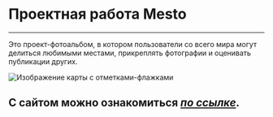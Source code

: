 # Проектная работа **Mesto**

----------------------------

Это проект-фотоальбом, в котором пользователи со всего мира могут делиться любимыми местами, прикреплять фотографии и оценивать публикации других. 

![Изображение карты с отметками-флажками](https://ae03.alicdn.com/kf/H4c133cf9200c4b67ab2bda62698e3f2bL.jpg)

## С сайтом можно ознакомиться [*по ссылке*](https://latvian-pork.github.io/mesto-project-ff/ "Проект-фотоальбом Mesto"). 

